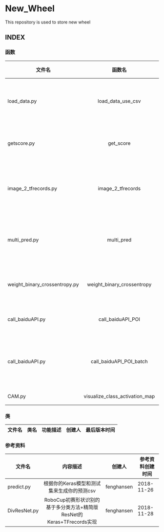 # New_Wheel
This repository is used to store new wheel


## INDEX

### 函数
| 文件名 | 函数名 | 功能描述 | 创建人 | 最后版本时间 |
| ------ | :------: | ------ | :------: | ------ |
| load_data.py | load_data_use_csv | 从csv文件中读取标签并从相关图片目录中读取图片 | Koolo233 | 2018-11-26 |
| getscore.py | get_score | 对比预测csv和标答csv之间的差距并评出正确率 | fenghansen | 2018-11-28 |
| image_2_tfrecords.py | image_2_tfrecords | 将数据集转化为TFrecords文件，加快图片存取速度和稳定性 | fenghansen | 2018-11-26 |
| multi_pred.py | multi_pred | 支持正确地显示与评测multi-label模型的准确率acc | fenghansen | 2018-11-28 |
| weight_binary_crossentropy.py | weight_binary_crossentropy | Keras的计算具有权重的sigmoid交叉熵函数 | fenghansen | 2018-12-4 |
| call_baiduAPI.py | call_baiduAPI_POI | 调用百度地图API查询特定地点经纬度 | Koolo233 | 2018-11-29 |
| call_baiduAPI.py | call_baiduAPI_POI_batch | 调用百度地图API爬取特定地理范围内满足指定关键字的数据 | Koolo233 | 2018-11-29 |
| CAM.py | visualize_class_activation_map | 生成CAM图 | Koolo233 | 2018-12-15 |



### 类
| 文件名 | 类名 | 功能描述 | 创建人 | 最后版本时间 |
| ------ | :------: | ------ | ------ | ------ |


### 参考资料
| 文件名 | 内容描述 | 创建人 | 参考资料创建时间 |
| ------ | :------: | ------ | ------ |
| predict.py | 根据你的Keras模型和测试集来生成你的预测csv | fenghansen | 2018-11-26 |
| DivResNet.py | RoboCup初赛形状识别的基于多分类方法+精简版ResNet的Keras+TFrecords实现 | fenghansen | 2018-11-28 |

